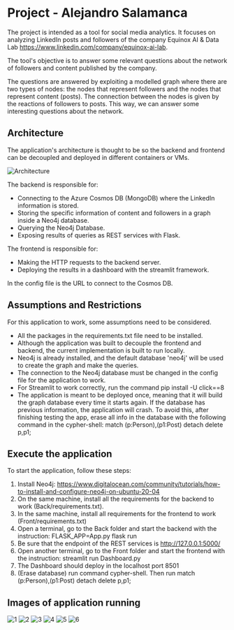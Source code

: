 # Project - Alejandro Salamanca

The project is intended as a tool for social media analytics. It focuses on analyzing LinkedIn posts and followers of the company Equinox AI & Data Lab https://www.linkedin.com/company/equinox-ai-lab. 

The tool's objective is to answer some relevant questions about the network of followers and content published by the company.

The questions are answered by exploiting a modelled graph where there are two types of nodes: the nodes that represent followers and the nodes that represent content (posts). The connection between the nodes is given by the reactions of followers to posts. This way, we can answer some interesting questions about the network.

## Architecture

The application's architecture is thought to be so the backend and frontend can be decoupled and deployed in different containers or VMs. 

![Architecture](Architecture.png "Architecture")

The backend is responsible for: 
- Connecting to the Azure Cosmos DB (MongoDB) where the LinkedIn information is stored.
- Storing the specific information of content and followers in a graph inside a Neo4j database.
- Querying the Neo4j Database.
- Exposing results of queries as REST services with Flask.


The frontend is responsible for:
- Making the HTTP requests to the backend server.
- Deploying the results in a dashboard with the streamlit framework.

In the config file is the URL to connect to the Cosmos DB.

## Assumptions and Restrictions

For this application to work, some assumptions need to be considered.

- All the packages in the requirements.txt file need to be installed.
- Although the application was built to decouple the frontend and backend, the current implementation is built to run locally.
- Neo4j is already installed, and the default database 'neo4j' will be used to create the graph and make the queries.
- The connection to the Neo4j database must be changed in the config file for the application to work.
- For Streamlit to work correctly, run the command pip install -U click==8
- The application is meant to be deployed once, meaning that it will build the graph database every time it starts again. If the database has previous information, the application will crash. To avoid this, after finishing testing the app, erase all info in the database with the following command in the cypher-shell: match (p:Person),(p1:Post) detach delete p,p1;

## Execute the application

To start the application, follow these steps:

1. Install Neo4j: https://www.digitalocean.com/community/tutorials/how-to-install-and-configure-neo4j-on-ubuntu-20-04
2. On the same machine, install all the requirements for the backend to work (Back/requirements.txt).
3. In the same machine, install all requirements for the frontend to work (Front/requirements.txt)
4. Open a terminal, go to the Back folder and start the backend with the instruction: FLASK_APP=App.py flask run
5. Be sure that the endpoint of the REST services is http://127.0.0.1:5000/
6. Open another terminal, go to the Front folder and start the frontend with the instruction: streamlit run Dashboard.py
7. The Dashboard should deploy in the localhost port 8501
8. (Erase database) run command cypher-shell. Then run match (p:Person),(p1:Post) detach delete p,p1;


## Images of application running

![1](1.png "1")
![2](2.png "2")
![3](3.png "3")
![4](4.png "4")
![5](5.png "5")
![6](6.png "6")

